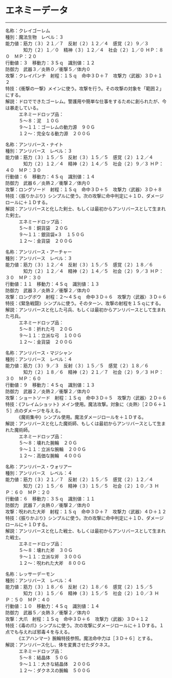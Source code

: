 # エネミーデータ

---

名称：クレイゴーレム  
種別：魔法生物　レベル：３  
能力値：筋力（３）２１／７　反射（２）１２／４　感覚（２）９／３  
　　　　知力（２）１／０　精神（３）１２／４　社会（２）１／０
ＨＰ：８０　ＭＰ：２０  
行動値：３　移動力：３Ｓｑ　識別値：１２  
防御力　武器３／炎熱０／衝撃５／体内０  
攻撃：クレイパンチ　射程：１Ｓｑ　命中３Ｄ＋７　攻撃力〈武器〉３Ｄ＋１２  
特技：《衝撃の一撃》メインに使う。攻撃を行う。その攻撃の対象を「範囲２」にする。  
解説：ドロでできたゴーレム。警護用や簡単な仕事をするために創られたが、今は暴走している。  
　　　エネミードロップ品：  
　　　５～８：泥　１０Ｇ  
　　　９～１１：ゴーレムの動力源　９０Ｇ  
　　　１２～：完全なる動力源　２００Ｇ  

名称：アンリバース・ナイト  
種別：アンリバース　レベル：３  
能力値：筋力（３）１５／５　反射（３）１５／５　感覚（２）１２／４  
　　　　知力（２）１２／４　精神（２）１４／５　社会（２）９／３
ＨＰ：４０　ＭＰ：３０  
行動値：６　移動力：４Ｓｑ　識別値：１４  
防御力　武器６／炎熱２／衝撃２／体内０  
攻撃：ロングソード　射程：１Ｓｑ　命中３Ｄ＋５　攻撃力〈武器〉３Ｄ＋８  
特技：《振りかぶり》シンプルに使う。次の攻撃に命中判定に＋１Ｄ、ダメージロールに＋１Ｄする。    
解説：アンリバースと化した剣士、もしくは最初からアンリバースとして生まれた剣士。  
　　　エネミードロップ品：  
　　　５～８：銅貨袋　２０Ｇ  
　　　９～１１：銀貨袋×３　１５０Ｇ  
　　　１２～：金貨袋　２００Ｇ  

名称：アンリバース・アーチャー  
種別：アンリバース　レベル：３  
能力値：筋力（３）１２／４　反射（３）１５／５　感覚（２）１８／６  
　　　　知力（２）１２／４　精神（２）１４／５　社会（２）９／３
ＨＰ：３０　ＭＰ：３０  
行動値：１１　移動力：４Ｓｑ　識別値：１３  
防御力　武器３／炎熱２／衝撃２／体内０  
攻撃：ロングボウ　射程：２～４Ｓｑ　命中３Ｄ＋６　攻撃力〈武器〉３Ｄ＋６    
特技：《緊急戦闘》シンプルに使う。そのターン、攻撃の射程を１Ｓｑにする。  
解説：アンリバースと化した弓兵、もしくは最初からアンリバースとして生まれた弓兵。  
　　　エネミードロップ品：  
　　　５～８：折れた弓　２０Ｇ  
　　　９～１１：立派な弓　１００Ｇ  
　　　１２～：金貨袋　２００Ｇ  

名称：アンリバース・マジシャン  
種別：アンリバース　レベル：４  
能力値：筋力（３）９／３　反射（３）１５／５　感覚（２）１８／６  
　　　　知力（２）１８／６　精神（２）２１／７　社会（２）９／３
ＨＰ：３０　ＭＰ：６０  
行動値：９　移動力：４Ｓｑ　識別値：１３  
防御力　武器２／炎熱２／衝撃２／体内０  
攻撃：ショートソード　射程：１Ｓｑ　命中３Ｄ＋５　攻撃力〈武器〉２Ｄ＋６  
特技：《フレイムショット》メイン使用。魔法攻撃。対象に〈炎熱〉［２Ｄ６＋１５］点のダメージを与える。    
　　　《魔術集中》シンプル使用。魔法ダメージロールを＋１Ｄする。  
解説：アンリバースと化した魔術師、もしくは最初からアンリバースとして生まれた魔術師。  
　　　エネミードロップ品：  
　　　５～８：壊れた腕輪　２０Ｇ  
　　　９～１１：立派な腕輪　２００Ｇ  
　　　１２～：高価な腕輪　４００Ｇ  

名称：アンリバース・ウォリアー  
種別：アンリバース　レベル：４  
能力値：筋力（３）２１／７　反射（２）１５／５　感覚（２）１２／４  
　　　　知力（２）１５／６　精神（３）１５／５　社会（２）１０／３
ＨＰ：６０　ＭＰ：２０  
行動値：６　移動力：３Ｓｑ　識別値：１１  
防御力　武器７／炎熱０／衝撃２／体内０  
攻撃：呪われた大斧　射程：１Ｓｑ　命中３Ｄ＋７　攻撃力〈武器〉４Ｄ＋１２  
特技：《振りかぶり》シンプルに使う。次の攻撃に命中判定に＋１Ｄ、ダメージロールに＋１Ｄする。    
解説：アンリバースと化した戦士、もしくは最初からアンリバースとして生まれた戦士。  
　　　エネミードロップ品：  
　　　５～８：壊れた斧　３０Ｇ  
　　　９～１１：立派な斧　３００Ｇ  
　　　１２～：呪われた大斧　８００Ｇ  

名称：レッサーデーモン  
種別：アンリバース　レベル：４  
能力値：筋力（３）１８／６　反射（２）１８／６　感覚（２）１５／５  
　　　　知力（３）１５／６　精神（３）１５／５　社会（２）１０／３
ＨＰ：５０　ＭＰ：４０  
行動値：１０　移動力：４Ｓｑ　識別値：１４  
防御力　武器５／炎熱３／衝撃２／体内０  
攻撃：大爪　射程：１Ｓｑ　命中３Ｄ＋６　攻撃力〈武器〉３Ｄ＋１２  
特技：《毒の爪》シンプルに使う。次の攻撃にダメージロールに＋１Ｄする。１点でも与えれば邪毒４を与える。  
　　　《エアハンマー》腕輪特技参照。魔法命中力は［３Ｄ＋６］とする。    
解説：アンリバース化し、体を変異させたダクネス。  
　　　エネミードロップ品：  
　　　５～８：結晶体　５０Ｇ  
　　　９～１１：大きな結晶体　２００Ｇ  
　　　１２～：ダクネスの腕輪　５００Ｇ  

